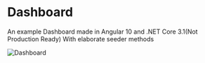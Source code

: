 # Dashboard
An example Dashboard made in Angular 10 and .NET Core 3.1(Not Production Ready) 
With elaborate seeder methods



![Dashboard](https://user-images.githubusercontent.com/25662578/106943948-4fca2c80-6726-11eb-9b79-781a61c18e91.png)
